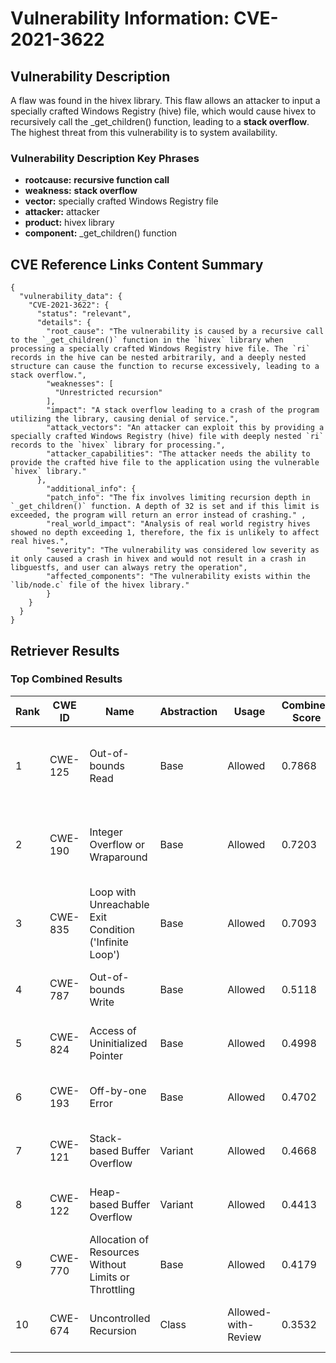 # Vulnerability Information: CVE-2021-3622

## Vulnerability Description
A flaw was found in the hivex library. This flaw allows an attacker to input a specially crafted Windows Registry (hive) file, which would cause hivex to recursively call the _get_children() function, leading to a **stack overflow**. The highest threat from this vulnerability is to system availability.

### Vulnerability Description Key Phrases
- **rootcause:** **recursive function call**
- **weakness:** **stack overflow**
- **vector:** specially crafted Windows Registry file
- **attacker:** attacker
- **product:** hivex library
- **component:** _get_children() function

## CVE Reference Links Content Summary
```
{
  "vulnerability_data": {
    "CVE-2021-3622": {
      "status": "relevant",
      "details": {
        "root_cause": "The vulnerability is caused by a recursive call to the `_get_children()` function in the `hivex` library when processing a specially crafted Windows Registry hive file. The `ri` records in the hive can be nested arbitrarily, and a deeply nested structure can cause the function to recurse excessively, leading to a stack overflow.",
        "weaknesses": [
          "Unrestricted recursion"
        ],
        "impact": "A stack overflow leading to a crash of the program utilizing the library, causing denial of service.",
        "attack_vectors": "An attacker can exploit this by providing a specially crafted Windows Registry (hive) file with deeply nested `ri` records to the `hivex` library for processing.",
        "attacker_capabilities": "The attacker needs the ability to provide the crafted hive file to the application using the vulnerable `hivex` library."
      },
        "additional_info": {
        "patch_info": "The fix involves limiting recursion depth in `_get_children()` function. A depth of 32 is set and if this limit is exceeded, the program will return an error instead of crashing." ,
        "real_world_impact": "Analysis of real world registry hives showed no depth exceeding 1, therefore, the fix is unlikely to affect real hives.",
        "severity": "The vulnerability was considered low severity as it only caused a crash in hivex and would not result in a crash in libguestfs, and user can always retry the operation",
        "affected_components": "The vulnerability exists within the `lib/node.c` file of the hivex library."
        }
    }
  }
}
```

## Retriever Results

### Top Combined Results

| Rank | CWE ID | Name | Abstraction | Usage | Combined Score | Retrievers | Individual Scores |
|------|--------|------|-------------|-------|---------------|------------|-------------------|
| 1 | CWE-125 | Out-of-bounds Read | Base | Allowed | 0.7868 | dense, sparse, graph | dense: 0.510, sparse: 0.412, graph: 0.828 |
| 2 | CWE-190 | Integer Overflow or Wraparound | Base | Allowed | 0.7203 | dense, sparse, graph | dense: 0.514, sparse: 0.410, graph: 0.639 |
| 3 | CWE-835 | Loop with Unreachable Exit Condition ('Infinite Loop') | Base | Allowed | 0.7093 | dense, sparse, graph | dense: 0.523, sparse: 0.410, graph: 0.596 |
| 4 | CWE-787 | Out-of-bounds Write | Base | Allowed | 0.5118 | sparse, graph | sparse: 0.386, graph: 0.813 |
| 5 | CWE-824 | Access of Uninitialized Pointer | Base | Allowed | 0.4998 | sparse, graph | sparse: 0.380, graph: 0.789 |
| 6 | CWE-193 | Off-by-one Error | Base | Allowed | 0.4702 | dense, sparse | dense: 0.511, sparse: 0.375 |
| 7 | CWE-121 | Stack-based Buffer Overflow | Variant | Allowed | 0.4668 | dense, sparse | dense: 0.536, sparse: 0.415 |
| 8 | CWE-122 | Heap-based Buffer Overflow | Variant | Allowed | 0.4413 | dense, sparse | dense: 0.523, sparse: 0.378 |
| 9 | CWE-770 | Allocation of Resources Without Limits or Throttling | Base | Allowed | 0.4179 | sparse, graph | sparse: 0.373, graph: 0.572 |
| 10 | CWE-674 | Uncontrolled Recursion | Class | Allowed-with-Review | 0.3532 | dense, sparse | dense: 0.548, sparse: 0.571 |

